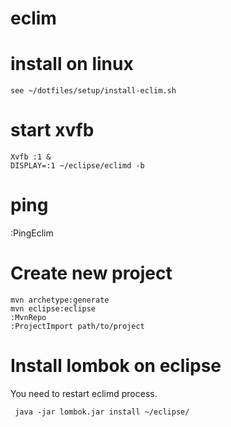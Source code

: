 # eclim

# install on linux


    see ~/dotfiles/setup/install-eclim.sh

# start xvfb

    Xvfb :1 &
    DISPLAY=:1 ~/eclipse/eclimd -b

# ping

:PingEclim

# Create new project

    mvn archetype:generate
    mvn eclipse:eclipse
    :MvnRepo
    :ProjectImport path/to/project

# Install lombok on eclipse

You need to restart eclimd process.

     java -jar lombok.jar install ~/eclipse/
